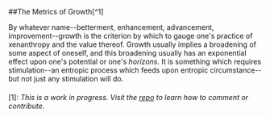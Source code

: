 ##The Metrics of Growth[^1]

By whatever name--betterment, enhancement, advancement, improvement--growth is the criterion by which to gauge one's practice of xenanthropy and the value thereof.  Growth usually implies a broadening of some aspect of oneself, and this broadening usually has an exponential effect upon one's potential or one's *horizons*.  It is something which requires stimulation--an entropic process which feeds upon entropic circumstance--but not just any stimulation will do.

####

[1]: *This is a work in progress.  Visit the [repo](https://github.com/rapidExpedition/Xenanthropy) to learn how to comment or contribute.*
